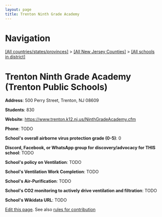 ```yaml
---
layout: page
title: Trenton Ninth Grade Academy
---
```

# Navigation

[[All countries/states/provinces]](../../..) > [[All New Jersey Counties]](../..) > [[All schools in district]](..)

# Trenton Ninth Grade Academy (Trenton Public Schools)

**Address**: 500 Perry Street, Trenton, NJ 08609

**Students**: 830

**Website**: <https://www.trenton.k12.nj.us/NinthGradeAcademy.cfm>

**Phone**: TODO

**School's overall airborne virus protection grade (0-5)**: 0

**Discord, Facebook, or WhatsApp group for discovery/advocacy for THIS school**: TODO

**School's policy on Ventilation**: TODO

**School's Ventilation Work Completion**: TODO

**School's Air-Purification**: TODO

**School's CO2 monitoring to actively drive ventilation and filtration**: TODO

**School's Wikidata URL**: TODO


[Edit this page](https://github.com/ventilate-schools/NJ/edit/main/./Trenton_Public_Schools/Trenton_Ninth_Grade_Academy.md). See also [rules for contribution](../../../contribution-rules/)
